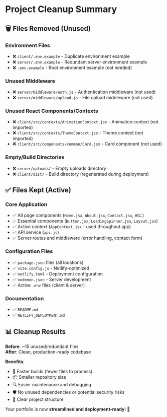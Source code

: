 # Project Cleanup Summary

## 🗑️ Files Removed (Unused)

### **Environment Files**
- ❌ `client/.env.example` - Duplicate environment example
- ❌ `server/.env.example` - Redundant server environment example  
- ❌ `.env.example` - Root environment example (not needed)

### **Unused Middleware**
- ❌ `server/middleware/auth.js` - Authentication middleware (not used)
- ❌ `server/middleware/upload.js` - File upload middleware (not used)

### **Unused React Components/Contexts**
- ❌ `client/src/contexts/AnimationContext.jsx` - Animation context (not imported)
- ❌ `client/src/contexts/ThemeContext.jsx` - Theme context (not imported)
- ❌ `client/src/components/common/Card.jsx` - Card component (not used)

### **Empty/Build Directories**
- ❌ `server/uploads/` - Empty uploads directory
- ❌ `client/dist/` - Build directory (regenerated during deployment)

## ✅ Files Kept (Active)

### **Core Application**
- ✅ All page components (`Home.jsx`, `About.jsx`, `Contact.jsx`, etc.)
- ✅ Essential components (`Button.jsx`, `LoadingSpinner.jsx`, `Layout.jsx`)
- ✅ Active context (`AppContext.jsx` - used throughout app)
- ✅ API service (`api.js`)
- ✅ Server routes and middleware (error handling, contact form)

### **Configuration Files**
- ✅ `package.json` files (all locations)
- ✅ `vite.config.js` - Netlify-optimized
- ✅ `netlify.toml` - Deployment configuration
- ✅ `nodemon.json` - Server development
- ✅ Active `.env` files (client & server)

### **Documentation**
- ✅ `README.md`
- ✅ `NETLIFY_DEPLOYMENT.md`

## 📊 Cleanup Results

**Before**: ~15 unused/redundant files  
**After**: Clean, production-ready codebase  

**Benefits**:
- 🚀 Faster builds (fewer files to process)
- 📦 Smaller repository size
- 🔍 Easier maintenance and debugging
- 🛡️ No unused dependencies or potential security risks
- 🎯 Clear project structure

Your portfolio is now **streamlined and deployment-ready**! 🎉